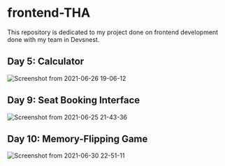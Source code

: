 # frontend-THA

This repository is dedicated to my project done on frontend development done with my team in Devsnest.

## Day 5: Calculator

![Screenshot from 2021-06-26 19-06-12](https://user-images.githubusercontent.com/55585498/123514661-b0e0a580-d6b1-11eb-9375-21e1e9993bde.png)

## Day 9: Seat Booking Interface

![Screenshot from 2021-06-25 21-43-36](https://user-images.githubusercontent.com/55585498/123454677-72d67980-d5fe-11eb-8b55-f64ff44e0e7b.png)

## Day 10: Memory-Flipping Game

![Screenshot from 2021-06-30 22-51-11](https://user-images.githubusercontent.com/55585498/124004618-d1806680-d9f5-11eb-9146-f3b3146c780d.png)

